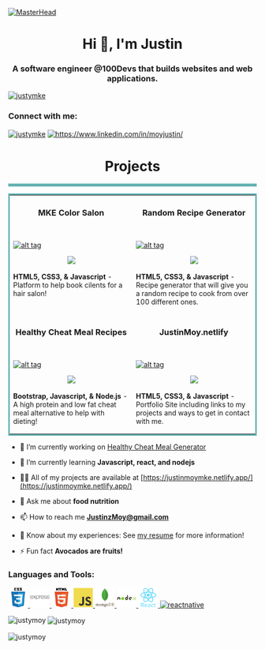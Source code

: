 [![MasterHead](https://www.digitaladlectio.com/wp-content/uploads/2020/04/New-PNC-Animated-Banners.gif)](https://justinmoymke.netlify.app/)
<h1 align="center">Hi 👋, I'm Justin</h1>
<h3 align="center">A software engineer @100Devs that builds websites and web applications.</h3>

<p align="left"> <a href="https://twitter.com/justymke" target="blank"><img src="https://img.shields.io/twitter/follow/justymke?logo=twitter&style=for-the-badge" alt="justymke" /></a> </p>
<h3 align="left">Connect with me:</h3>
<p align="left">
<a href="https://twitter.com/justymke" target="blank"><img align="center" src="https://raw.githubusercontent.com/rahuldkjain/github-profile-readme-generator/master/src/images/icons/Social/twitter.svg" alt="justymke" height="30" width="40" /></a>
<a href="https://www.linkedin.com/in/moyjustin/" target="blank"><img align="center" src="https://raw.githubusercontent.com/rahuldkjain/github-profile-readme-generator/master/src/images/icons/Social/linked-in-alt.svg" alt="https://www.linkedin.com/in/moyjustin/" height="30" width="40" /></a>
</p>


<h1 align="center">Projects</h1>
<table bordercolor="#66b2b2">
<table bordercolor="#66b2b2">
  
  <tr>
    <td width="50%" valign="top">
      <h3 align="center">MKE Color Salon</h3>
        <br />
        <a target="_blank" href="https://mkecolor.netlify.app/#"> 
        </a>
 
          
  <a href="https://mkecolor.netlify.app/#" target="_blank">
    
   ![alt tag](https://user-images.githubusercontent.com/87396968/178848926-4a9d8dc1-6fd3-49c4-a713-e256f0be1228.png)

  </a>         
  <p align="center">
  <a href="https://github.com/JustyMoy/portfolioSalon" target="_blank">
    <img src="https://img.shields.io/static/v1?label=|&message=REPO&color=23555f&style=plastic&logo=github&logo-color=white"/> 
  </a> 
      </p>
        <p><strong>HTML5, CSS3, & Javascript</strong> - Platform to help book cilents for a hair salon!</p>
    </td>
    <td width="50%" valign="top">
      <h3 align="center">Random Recipe Generator</h3>
        <br />
        <a target="_blank" href="https://chefstatusrecipegenerator.netlify.app/#"> 
        </a>
 
          
  <a href="https://chefstatusrecipegenerator.netlify.app/" target="_blank">
    
![alt tag](https://user-images.githubusercontent.com/87396968/178861138-595ac0bc-a38f-4f2e-bde4-2c76278753ae.png)

  </a>         
  <p align="center">
  <a href="https://github.com/JustyMoy/randomRecipeGenerator/tree/master" target="_blank">
    <img src="https://img.shields.io/static/v1?label=|&message=REPO&color=23555f&style=plastic&logo=github&logo-color=white"/> 
  </a> 
      </p>
        <p><strong>HTML5, CSS3, & Javascript</strong> - Recipe generator that will give you a random recipe to cook from over 100 different ones.</p>
    </td>
    
  </tr>
  
  <tr>
    <td width="50%" valign="top">
      <h3 align="center">Healthy Cheat Meal Recipes</h3>
        <br />
        <a target="_blank" href="https://healthycheatmealgenerator.netlify.app/"> 
        </a>
 
          
  <a href="https://healthycheatmealgenerator.netlify.app/" target="_blank"> 
    

![alt tag](https://user-images.githubusercontent.com/87396968/178862441-f70c6b5e-8ae5-4484-94ee-1faeb4014370.png)

  </a>         
  <p align="center">
  <a href="https://github.com/JustyMoy/HealthyCheatMealAPI" target="_blank">
    <img src="https://img.shields.io/static/v1?label=|&message=REPO&color=23555f&style=plastic&logo=github&logo-color=white"/> 
  </a> 
      </p>
        <p><strong>Bootstrap, Javascript, & Node.js</strong> - A high protein and low fat cheat meal alternative to help with dieting!</p>
    </td>
    <td width="50%" valign="top">
      <h3 align="center">JustinMoy.netlify</h3>
        <br />
        <a target="_blank" href="https://justinmoymke.netlify.app/"> 
        </a>
 
          
  <a href="https://justinmoymke.netlify.app/" target="_blank">
    
   ![alt tag](https://user-images.githubusercontent.com/87396968/178866034-41fdb9ec-6323-4f69-b937-8df0a81afca5.png)

  </a>         
  <p align="center">
  <a href="https://github.com/JustyMoy/PortfolioWebsite" target="_blank">
    <img src="https://img.shields.io/static/v1?label=|&message=REPO&color=23555f&style=plastic&logo=github&logo-color=white"/> 
  </a> 
      </p>
        <p><strong>HTML5, CSS3, & Javascript</strong> - Portfolio Site including links to my projects and ways to get in contact with me.</p>
    </td>
  </tr>
</table>

- 🔭 I’m currently working on [Healthy Cheat Meal Generator](https://healthycheatmealgenerator.netlify.app/)

- 🌱 I’m currently learning **Javascript, react, and nodejs**

- 👨‍💻 All of my projects are available at [https://justinmoymke.netlify.app/](https://justinmoymke.netlify.app/)

- 💬 Ask me about **food nutrition**

- 📫 How to reach me **JustinzMoy@gmail.com**

- 📄 Know about my experiences:   See [my resume](https://docs.google.com/document/d/1crNAMpwuAf6t-WnyPE3bt3YUzFt5hk0Q/edit) for more information!

- ⚡ Fun fact **Avocados are fruits!**



<h3 align="left">Languages and Tools:</h3>
<p align="left"> <a href="https://www.w3schools.com/css/" target="_blank" rel="noreferrer"> <img src="https://raw.githubusercontent.com/devicons/devicon/master/icons/css3/css3-original-wordmark.svg" alt="css3" width="40" height="40"/> </a> <a href="https://expressjs.com" target="_blank" rel="noreferrer"> <img src="https://raw.githubusercontent.com/devicons/devicon/master/icons/express/express-original-wordmark.svg" alt="express" width="40" height="40"/> </a> <a href="https://www.w3.org/html/" target="_blank" rel="noreferrer"> <img src="https://raw.githubusercontent.com/devicons/devicon/master/icons/html5/html5-original-wordmark.svg" alt="html5" width="40" height="40"/> </a> <a href="https://developer.mozilla.org/en-US/docs/Web/JavaScript" target="_blank" rel="noreferrer"> <img src="https://raw.githubusercontent.com/devicons/devicon/master/icons/javascript/javascript-original.svg" alt="javascript" width="40" height="40"/> </a> <a href="https://www.mongodb.com/" target="_blank" rel="noreferrer"> <img src="https://raw.githubusercontent.com/devicons/devicon/master/icons/mongodb/mongodb-original-wordmark.svg" alt="mongodb" width="40" height="40"/> </a> <a href="https://nodejs.org" target="_blank" rel="noreferrer"> <img src="https://raw.githubusercontent.com/devicons/devicon/master/icons/nodejs/nodejs-original-wordmark.svg" alt="nodejs" width="40" height="40"/> </a> <a href="https://reactjs.org/" target="_blank" rel="noreferrer"> <img src="https://raw.githubusercontent.com/devicons/devicon/master/icons/react/react-original-wordmark.svg" alt="react" width="40" height="40"/> </a> <a href="https://reactnative.dev/" target="_blank" rel="noreferrer"> <img src="https://reactnative.dev/img/header_logo.svg" alt="reactnative" width="40" height="40"/> </a> </p>

<p><img align="left" src="https://github-readme-stats.vercel.app/api/top-langs?username=justymoy&show_icons=true&locale=en&layout=compact" alt="justymoy" /></p>

<p>&nbsp;<img align="center" src="https://github-readme-stats.vercel.app/api?username=justymoy&show_icons=true&locale=en" alt="justymoy" /></p>

<p><img align="center" src="https://github-readme-streak-stats.herokuapp.com/?user=justymoy&" alt="justymoy" /></p>


          
  <a href="https://github.com/JustyMoy/portfolioSalon">
 
  </a>  
  <a href="" target="_blank">
    <![SalonSite](https://user-images.githubusercontent.com/87396968/178846181-0bdfe885-8bac-4972-8a77-37d63119889c.png)/>
  </a>



  

   
